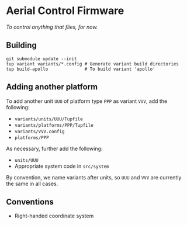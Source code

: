 Aerial Control Firmware
=======================
_To control anything that flies, for now._

Building
--------

    git submodule update --init
    tup variant variants/*.config # Generate variant build directories
    tup build-apollo              # To build variant 'apollo'

Adding another platform
-----------------------
To add another unit `UUU` of platform type `PPP` as variant `VVV`, add the following:

  * `variants/units/UUU/Tupfile`
  * `variants/platforms/PPP/Tupfile`
  * `variants/VVV.config`
  * `platforms/PPP`

As necessary, further add the following:

  * `units/UUU`
  * Appropriate system code in `src/system`

By convention, we name variants after units, so `UUU` and `VVV` are currently
the same in all cases.

Conventions
-----------
* Right-handed coordinate system
